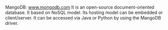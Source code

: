MangoDB: www.mongodb.com
It is an open-source document-oriented database. It based on NoSQL model. Its hosting model can be embedded or client/server. It can be accessed via Java or Python by using the MangoDB driver.
